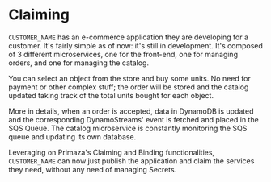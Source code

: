 # Claiming

`CUSTOMER_NAME` has an e-commerce application they are developing for a customer.
It's fairly simple as of now: it's still in development.
It's composed of 3 different microservices, one for the front-end, one for managing orders, and one for managing the catalog.

You can select an object from the store and buy some units.
No need for payment or other complex stuff; the order will be stored and the catalog updated taking track of the total units bought for each object.

More in details, when an order is accepted, data in DynamoDB is updated and the corresponding DynamoStreams' event is fetched and placed in the SQS Queue.
The catalog microservice is constantly monitoring the SQS queue and updating its own database.

Leveraging on Primaza's Claiming and Binding functionalities, `CUSTOMER_NAME` can now just publish the application and claim the services they need, without any need of managing Secrets.
